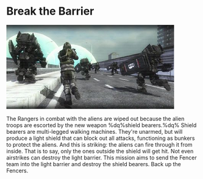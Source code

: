 # Break the Barrier

![Break the Barrier](../images/missions_thumbnails/M050.jpg)

The Rangers in combat with the aliens are wiped out because the alien troops are escorted by the new weapon %dq%shield bearers.%dq%
Shield bearers are multi-legged walking machines. They're unarmed, but will produce a light shield that can block out all attacks, functioning as bunkers to protect the aliens. And this is striking: the aliens can fire through it from inside. That is to say, only the ones outside the shield will get hit. Not even airstrikes can destroy the light barrier.
This mission aims to send the Fencer team into the light barrier and destroy the shield bearers. Back up the Fencers.
